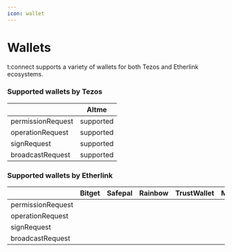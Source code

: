 ```yaml
---
icon: wallet
---
```


# Wallets

t:connect supports a variety of wallets for both Tezos and Etherlink ecosystems.

### Supported wallets by Tezos

|                   | Altme     |
| ----------------- | --------- |
| permissionRequest | supported |
| operationRequest  | supported |
| signRequest       | supported |
| broadcastRequest  | supported |

### Supported wallets by Etherlink

<table><thead><tr><th width="179"></th><th width="104">Bitget</th><th width="106">Safepal</th><th width="120">Rainbow</th><th width="121">TrustWallet</th><th>MetaMask</th></tr></thead><tbody><tr><td>permissionRequest</td><td></td><td></td><td></td><td></td><td></td></tr><tr><td>operationRequest</td><td></td><td></td><td></td><td></td><td></td></tr><tr><td>signRequest</td><td></td><td></td><td></td><td></td><td></td></tr><tr><td>broadcastRequest</td><td></td><td></td><td></td><td></td><td></td></tr></tbody></table>

